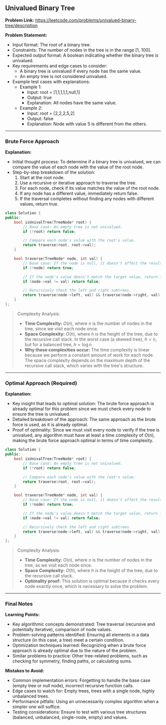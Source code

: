## Univalued Binary Tree
**Problem Link:** https://leetcode.com/problems/univalued-binary-tree/description

**Problem Statement:**
- Input format: The root of a binary tree.
- Constraints: The number of nodes in the tree is in the range [1, 100].
- Expected output format: A boolean indicating whether the binary tree is univalued.
- Key requirements and edge cases to consider: 
  - A binary tree is univalued if every node has the same value.
  - An empty tree is not considered univalued.
- Example test cases with explanations:
  - Example 1: 
    - Input: root = [1,1,1,1,1,null,1]
    - Output: true
    - Explanation: All nodes have the same value.
  - Example 2: 
    - Input: root = [2,2,2,5,2]
    - Output: false
    - Explanation: Node with value 5 is different from the others.

---

### Brute Force Approach

**Explanation:**
- Initial thought process: To determine if a binary tree is univalued, we can compare the value of each node with the value of the root node.
- Step-by-step breakdown of the solution:
  1. Start at the root node.
  2. Use a recursive or iterative approach to traverse the tree.
  3. For each node, check if its value matches the value of the root node.
  4. If any node has a different value, immediately return false.
  5. If the traversal completes without finding any nodes with different values, return true.

```cpp
class Solution {
public:
    bool isUnivalTree(TreeNode* root) {
        // Base case: An empty tree is not univalued.
        if (!root) return false;

        // Compare each node's value with the root's value.
        return traverse(root, root->val);
    }

    bool traverse(TreeNode* node, int val) {
        // Base case: If the node is null, it doesn't affect the result.
        if (!node) return true;

        // If the node's value doesn't match the target value, return false.
        if (node->val != val) return false;

        // Recursively check the left and right subtrees.
        return traverse(node->left, val) && traverse(node->right, val);
    }
};
```

> Complexity Analysis:
> - **Time Complexity:** $O(n)$, where $n$ is the number of nodes in the tree, since we visit each node once.
> - **Space Complexity:** $O(h)$, where $h$ is the height of the tree, due to the recursive call stack. In the worst case (a skewed tree), $h = n$, but for a balanced tree, $h = \log n$.
> - **Why these complexities occur:** The time complexity is linear because we perform a constant amount of work for each node. The space complexity depends on the maximum depth of the recursive call stack, which varies with the tree's structure.

---

### Optimal Approach (Required)

**Explanation:**
- Key insight that leads to optimal solution: The brute force approach is already optimal for this problem since we must check every node to ensure the tree is univalued.
- Detailed breakdown of the approach: The same approach as the brute force is used, as it is already optimal.
- Proof of optimality: Since we must visit every node to verify if the tree is univalued, any algorithm must have at least a time complexity of $O(n)$, making the brute force approach optimal in terms of time complexity.

```cpp
class Solution {
public:
    bool isUnivalTree(TreeNode* root) {
        // Base case: An empty tree is not univalued.
        if (!root) return false;

        // Compare each node's value with the root's value.
        return traverse(root, root->val);
    }

    bool traverse(TreeNode* node, int val) {
        // Base case: If the node is null, it doesn't affect the result.
        if (!node) return true;

        // If the node's value doesn't match the target value, return false.
        if (node->val != val) return false;

        // Recursively check the left and right subtrees.
        return traverse(node->left, val) && traverse(node->right, val);
    }
};
```

> Complexity Analysis:
> - **Time Complexity:** $O(n)$, where $n$ is the number of nodes in the tree, as we visit each node once.
> - **Space Complexity:** $O(h)$, where $h$ is the height of the tree, due to the recursive call stack.
> - **Optimality proof:** This solution is optimal because it checks every node exactly once, which is necessary to solve the problem.

---

### Final Notes

**Learning Points:**
- Key algorithmic concepts demonstrated: Tree traversal (recursive and potentially iterative), comparison of node values.
- Problem-solving patterns identified: Ensuring all elements in a data structure (in this case, a tree) meet a certain condition.
- Optimization techniques learned: Recognizing when a brute force approach is already optimal due to the nature of the problem.
- Similar problems to practice: Other tree-related problems, such as checking for symmetry, finding paths, or calculating sums.

**Mistakes to Avoid:**
- Common implementation errors: Forgetting to handle the base case (empty tree or null node), incorrect recursive function calls.
- Edge cases to watch for: Empty trees, trees with a single node, highly unbalanced trees.
- Performance pitfalls: Using an unnecessarily complex algorithm when a simpler one will suffice.
- Testing considerations: Ensure to test with various tree structures (balanced, unbalanced, single-node, empty) and values.